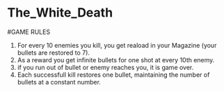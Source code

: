 # The_White_Death

#GAME RULES
1. For every 10 enemies you kill, you get reaload in your Magazine (your bullets are restored to 7).
2. As a reward you get infinite bullets for one shot at every 10th enemy.
3. if you run out of bullet or enemy reaches you, it is game over.
4. Each successfull kill restores one bullet, maintaining the number of bullets at a constant number.
